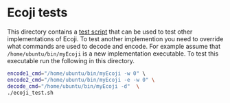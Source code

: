 # Ecoji tests

This directory contains a [test script](ecoji_test.sh) that can be used to test other
implementations of Ecoji. To test another implemention you need to override what
commands are used to decode and encode. For example assume that `/home/ubuntu/bin/myEcoji`
is a new implementation executable.  To test this executable run the following
in this directory.

```bash
encode1_cmd="/home/ubuntu/bin/myEcoji -w 0" \ 
encode2_cmd="/home/ubuntu/bin/myEcoji -e -w 0" \
decode_cmd="/home/ubuntu/bin/myEcoji -d"  \
./ecoji_test.sh
```
